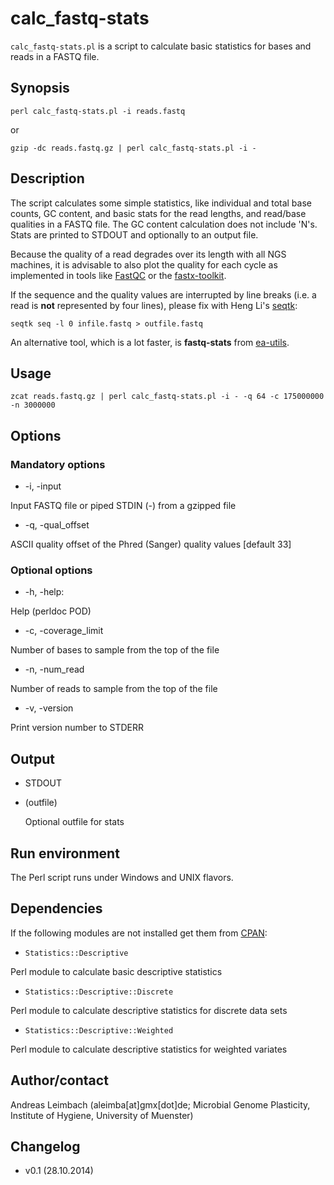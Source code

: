 calc_fastq-stats
================

`calc_fastq-stats.pl` is a script to calculate basic statistics for bases and reads in a FASTQ file.

## Synopsis

    perl calc_fastq-stats.pl -i reads.fastq

or

    gzip -dc reads.fastq.gz | perl calc_fastq-stats.pl -i -

## Description

The script calculates some simple statistics, like individual and total base
counts, GC content, and basic stats for the read lengths, and
read/base qualities in a FASTQ file. The GC content calculation does
not include 'N's. Stats are printed to STDOUT and optionally to an
output file.

Because the quality of a read degrades over its length with all NGS
machines, it is advisable to also plot the quality for each cycle as
implemented in tools like
[FastQC](http://www.bioinformatics.babraham.ac.uk/projects/fastqc/)
or the [fastx-toolkit](http://hannonlab.cshl.edu/fastx_toolkit/).

If the sequence and the quality values are interrupted by line
breaks (i.e. a read is **not** represented by four lines), please fix
with Heng Li's [seqtk](https://github.com/lh3/seqtk):

    seqtk seq -l 0 infile.fastq > outfile.fastq

An alternative tool, which is a lot faster, is **fastq-stats** from
[ea-utils](https://code.google.com/p/ea-utils/).

## Usage

    zcat reads.fastq.gz | perl calc_fastq-stats.pl -i - -q 64 -c 175000000 -n 3000000

## Options

### Mandatory options

- -i, -input

Input FASTQ file or piped STDIN (-) from a gzipped file

- -q, -qual_offset

ASCII quality offset of the Phred (Sanger) quality values [default 33]

### Optional options

- -h, -help:

Help (perldoc POD)

- -c, -coverage_limit

Number of bases to sample from the top of the file

- -n, -num_read

Number of reads to sample from the top of the file

- -v, -version

Print version number to STDERR

## Output

- STDOUT

- (outfile)

    Optional outfile for stats

## Run environment

The Perl script runs under Windows and UNIX flavors.

## Dependencies

If the following modules are not installed get them from
[CPAN](http://www.cpan.org/):

- `Statistics::Descriptive`

Perl module to calculate basic descriptive statistics

- `Statistics::Descriptive::Discrete`

Perl module to calculate descriptive statistics for discrete data sets

- `Statistics::Descriptive::Weighted`

Perl module to calculate descriptive statistics for weighted variates

## Author/contact

Andreas Leimbach (aleimba[at]gmx[dot]de; Microbial Genome Plasticity, Institute of Hygiene, University of Muenster)

## Changelog

- v0.1 (28.10.2014)
